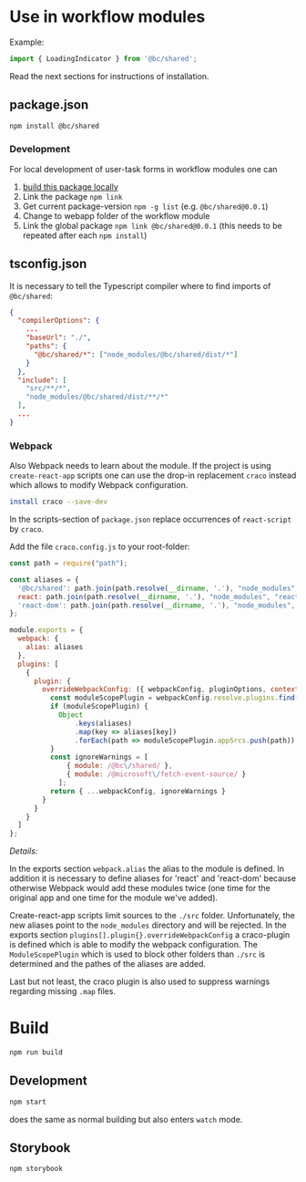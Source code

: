 # Use in workflow modules

Example:

```js
import { LoadingIndicator } from '@bc/shared';
```

Read the next sections for instructions of installation.

## package.json

```sh
npm install @bc/shared
```

### Development

For local development of user-task forms in workflow modules one can

1. [build this package locally](#build)
1. Link the package `npm link`
1. Get current package-version `npm -g list` (e.g. `@bc/shared@0.0.1`)
1. Change to webapp folder of the workflow module
1. Link the global package `npm link @bc/shared@0.0.1` (this needs to be repeated after each `npm install`)

## tsconfig.json

It is necessary to tell the Typescript compiler where to find imports of `@bc/shared`:

```json
{
  "compilerOptions": {
    ...
    "baseUrl": "./",
    "paths": {
      "@bc/shared/*": ["node_modules/@bc/shared/dist/*"]
    }
  },
  "include": [
    "src/**/*",
    "node_modules/@bc/shared/dist/**/*"
  ],
  ...
}
```

### Webpack

Also Webpack needs to learn about the module. If the project is using `create-react-app` scripts one can use the drop-in replacement `craco` instead which allows to modify Webpack configuration.

```sh
install craco --save-dev
```

In the scripts-section of `package.json` replace occurrences of `react-script` by `craco`.

Add the file `craco.config.js` to your root-folder:

```js
const path = require("path");

const aliases = {
  '@bc/shared': path.join(path.resolve(__dirname, '.'), "node_modules", "@bc", "shared", "dist"),
  react: path.join(path.resolve(__dirname, '.'), "node_modules", "react"),
  'react-dom': path.join(path.resolve(__dirname, '.'), "node_modules", "react-dom")
};

module.exports = {
  webpack: {
    alias: aliases
  },
  plugins: [
    {
      plugin: {
        overrideWebpackConfig: ({ webpackConfig, pluginOptions, context: { paths } }) => {
          const moduleScopePlugin = webpackConfig.resolve.plugins.find(plugin => plugin.appSrcs && plugin.allowedFiles);
          if (moduleScopePlugin) {
            Object
                .keys(aliases)
                .map(key => aliases[key])
                .forEach(path => moduleScopePlugin.appSrcs.push(path));
          }
          const ignoreWarnings = [
              { module: /@bc\/shared/ },
              { module: /@microsoft\/fetch-event-source/ }
            ];
          return { ...webpackConfig, ignoreWarnings }
        }
      }
    }
  ]
};
```

*Details:*

In the exports section `webpack.alias` the alias to the module is defined. In addition it is necessary to define aliases for 'react' and 'react-dom' because otherwise Webpack would add these modules twice (one time for the original app and one time for the module we've added).

Create-react-app scripts limit sources to the `./src` folder. Unfortunately, the new aliases point to the `node_modules` directory and will be rejected. In the exports section `plugins[].plugin{}.overrideWebpackConfig` a craco-plugin is defined which is able to modify the webpack configuration. The `ModuleScopePlugin` which is used to block other folders than `./src` is determined and the pathes of the aliases are added.

Last but not least, the craco plugin is also used to suppress warnings regarding missing `.map` files.

# Build

```sh
npm run build
```

## Development

```sh
npm start
```

does the same as normal building but also enters `watch` mode.

## Storybook

```sh
npm storybook
```

